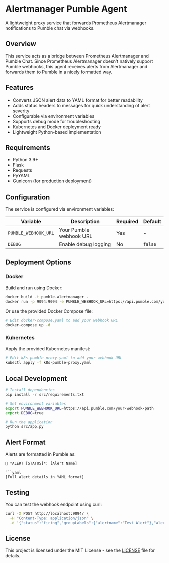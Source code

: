 # Alertmanager Pumble Agent

A lightweight proxy service that forwards Prometheus Alertmanager notifications to Pumble chat via webhooks.

## Overview

This service acts as a bridge between Prometheus Alertmanager and Pumble Chat. Since Prometheus Alertmanager doesn't natively support Pumble webhooks, this agent receives alerts from Alertmanager and forwards them to Pumble in a nicely formatted way.

## Features

- Converts JSON alert data to YAML format for better readability
- Adds status headers to messages for quick understanding of alert severity
- Configurable via environment variables
- Supports debug mode for troubleshooting
- Kubernetes and Docker deployment ready
- Lightweight Python-based implementation

## Requirements

- Python 3.9+
- Flask
- Requests
- PyYAML
- Gunicorn (for production deployment)

## Configuration

The service is configured via environment variables:

| Variable | Description | Required | Default |
|----------|-------------|----------|---------|
| `PUMBLE_WEBHOOK_URL` | Your Pumble webhook URL | Yes | - |
| `DEBUG` | Enable debug logging | No | `false` |

## Deployment Options

### Docker

Build and run using Docker:

```bash
docker build -t pumble-alertmanager .
docker run -p 9094:9094 -e PUMBLE_WEBHOOK_URL=https://api.pumble.com/your-webhook-path -e DEBUG=false pumble-alertmanager
```

Or use the provided Docker Compose file:

```bash
# Edit docker-compose.yaml to add your webhook URL
docker-compose up -d
```

### Kubernetes

Apply the provided Kubernetes manifest:

```bash
# Edit k8s-pumble-proxy.yaml to add your webhook URL
kubectl apply -f k8s-pumble-proxy.yaml
```

## Local Development

```bash
# Install dependencies
pip install -r src/requirements.txt

# Set environment variables
export PUMBLE_WEBHOOK_URL=https://api.pumble.com/your-webhook-path
export DEBUG=true

# Run the application
python src/app.py
```

## Alert Format

Alerts are formatted in Pumble as:

```
🚨 *ALERT [STATUS]*: [Alert Name]

```yaml
[Full alert details in YAML format]
```

## Testing

You can test the webhook endpoint using curl:

```bash
curl -X POST http://localhost:9094/ \
  -H "Content-Type: application/json" \
  -d '{"status":"firing","groupLabels":{"alertname":"Test Alert"},"alerts":[{"status":"firing","labels":{"severity":"critical"}}]}'
```

## License

This project is licensed under the MIT License - see the [LICENSE](LICENSE) file for details.